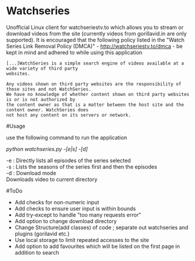 # Watchseries

Unofficial Linux client for watchseriestv.to which allows you to stream or download videos from the site (currently videos from gorillavid.in are only supported). It is encouraged that the following policy listed in the "Watch Series Link Removal Policy (DMCA)" - http://watchseriestv.to/dmca - be kept in mind and adhered to while using this application

```
[...]WatchSeries is a simple search engine of videos available at a wide variety of third party 
websites.

Any videos shown on third party websites are the responsibility of those sites and not WatchSeries.
We have no knowledge of whether content shown on third party websites is or is not authorized by 
the content owner as that is a matter between the host site and the content owner. WatchSeries does
not host any content on its servers or network.
```

#Usage

use the following command to run the application

*python watchseries.py -[e|s] -[d]*  
  
  -e : Directly lists all episodes of the series selected  
  -s : Lists the seasons of the series first and then the episodes  
  -d : Download mode  
            Downloads video to current directory

#ToDo

- Add checks for non-numeric input
- Add checks to ensure user input is within bounds
- Add try-except to handle "too many requests error"
- Add option to change download directory
- Change Structure(add classes) of code ; separate out watchseries and plugins (gorilavid etc.)
- Use local storage to limit repeated accesses to the site
- Add option to add favourites which will be listed on the first page in addition to search
 

